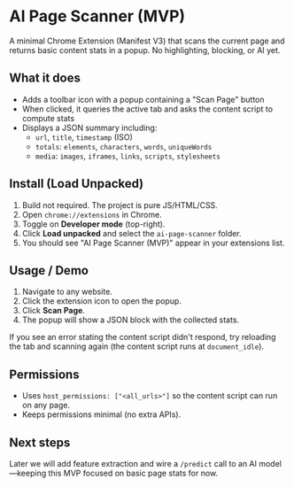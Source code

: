 # AI Page Scanner (MVP)

A minimal Chrome Extension (Manifest V3) that scans the current page and returns basic content stats in a popup. No highlighting, blocking, or AI yet.

## What it does

- Adds a toolbar icon with a popup containing a "Scan Page" button
- When clicked, it queries the active tab and asks the content script to compute stats
- Displays a JSON summary including:
  - `url`, `title`, `timestamp` (ISO)
  - `totals`: `elements`, `characters`, `words`, `uniqueWords`
  - `media`: `images`, `iframes`, `links`, `scripts`, `stylesheets`

## Install (Load Unpacked)

1. Build not required. The project is pure JS/HTML/CSS.
2. Open `chrome://extensions` in Chrome.
3. Toggle on **Developer mode** (top-right).
4. Click **Load unpacked** and select the `ai-page-scanner` folder.
5. You should see "AI Page Scanner (MVP)" appear in your extensions list.

## Usage / Demo

1. Navigate to any website.
2. Click the extension icon to open the popup.
3. Click **Scan Page**.
4. The popup will show a JSON block with the collected stats.

If you see an error stating the content script didn't respond, try reloading the tab and scanning again (the content script runs at `document_idle`).

## Permissions

- Uses `host_permissions: ["<all_urls>"]` so the content script can run on any page.
- Keeps permissions minimal (no extra APIs).

## Next steps

Later we will add feature extraction and wire a `/predict` call to an AI model—keeping this MVP focused on basic page stats for now.
